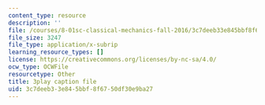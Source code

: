 ```yaml
---
content_type: resource
description: ''
file: /courses/8-01sc-classical-mechanics-fall-2016/3c7deeb33e845bbf8f6750df30e9ba27_9NS0JcjNdp4.vtt
file_size: 3247
file_type: application/x-subrip
learning_resource_types: []
license: https://creativecommons.org/licenses/by-nc-sa/4.0/
ocw_type: OCWFile
resourcetype: Other
title: 3play caption file
uid: 3c7deeb3-3e84-5bbf-8f67-50df30e9ba27
---
```

